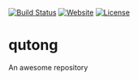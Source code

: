 [![Build Status](https://travis-ci.org/iROCKBUNNY/qutong.svg)](https://travis-ci.org/iROCKBUNNY/qutong)
[![Website](https://img.shields.io/website-up-down-green-red/http/qutong.me.svg)](http://qutong.me/)
[![License](https://img.shields.io/badge/license-CC4.0%20BY--NC--ND-orange.svg)](/blob/master/LICENSE)

# qutong

An awesome repository
